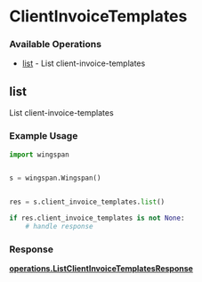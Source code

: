 # ClientInvoiceTemplates

### Available Operations

* [list](#list) - List client-invoice-templates

## list

List client-invoice-templates

### Example Usage

```python
import wingspan


s = wingspan.Wingspan()


res = s.client_invoice_templates.list()

if res.client_invoice_templates is not None:
    # handle response
```


### Response

**[operations.ListClientInvoiceTemplatesResponse](../../models/operations/listclientinvoicetemplatesresponse.md)**

